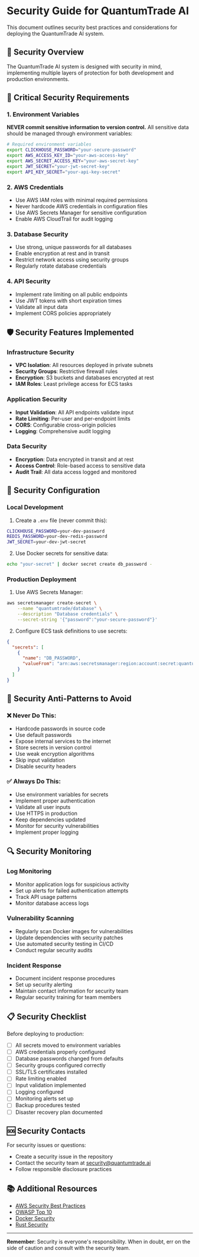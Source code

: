 # Security Guide for QuantumTrade AI

This document outlines security best practices and considerations for deploying the QuantumTrade AI system.

## 🔐 Security Overview

The QuantumTrade AI system is designed with security in mind, implementing multiple layers of protection for both development and production environments.

## 🚨 Critical Security Requirements

### 1. Environment Variables
**NEVER commit sensitive information to version control.** All sensitive data should be managed through environment variables:

```bash
# Required environment variables
export CLICKHOUSE_PASSWORD="your-secure-password"
export AWS_ACCESS_KEY_ID="your-aws-access-key"
export AWS_SECRET_ACCESS_KEY="your-aws-secret-key"
export JWT_SECRET="your-jwt-secret-key"
export API_KEY_SECRET="your-api-key-secret"
```

### 2. AWS Credentials
- Use AWS IAM roles with minimal required permissions
- Never hardcode AWS credentials in configuration files
- Use AWS Secrets Manager for sensitive configuration
- Enable AWS CloudTrail for audit logging

### 3. Database Security
- Use strong, unique passwords for all databases
- Enable encryption at rest and in transit
- Restrict network access using security groups
- Regularly rotate database credentials

### 4. API Security
- Implement rate limiting on all public endpoints
- Use JWT tokens with short expiration times
- Validate all input data
- Implement CORS policies appropriately

## 🛡️ Security Features Implemented

### Infrastructure Security
- **VPC Isolation**: All resources deployed in private subnets
- **Security Groups**: Restrictive firewall rules
- **Encryption**: S3 buckets and databases encrypted at rest
- **IAM Roles**: Least privilege access for ECS tasks

### Application Security
- **Input Validation**: All API endpoints validate input
- **Rate Limiting**: Per-user and per-endpoint limits
- **CORS**: Configurable cross-origin policies
- **Logging**: Comprehensive audit logging

### Data Security
- **Encryption**: Data encrypted in transit and at rest
- **Access Control**: Role-based access to sensitive data
- **Audit Trail**: All data access logged and monitored

## 🔧 Security Configuration

### Local Development
1. Create a `.env` file (never commit this):
```bash
CLICKHOUSE_PASSWORD=your-dev-password
REDIS_PASSWORD=your-dev-redis-password
JWT_SECRET=your-dev-jwt-secret
```

2. Use Docker secrets for sensitive data:
```bash
echo "your-secret" | docker secret create db_password -
```

### Production Deployment
1. Use AWS Secrets Manager:
```bash
aws secretsmanager create-secret \
    --name "quantumtrade/database" \
    --description "Database credentials" \
    --secret-string '{"password":"your-secure-password"}'
```

2. Configure ECS task definitions to use secrets:
```json
{
  "secrets": [
    {
      "name": "DB_PASSWORD",
      "valueFrom": "arn:aws:secretsmanager:region:account:secret:quantumtrade/database"
    }
  ]
}
```

## 🚫 Security Anti-Patterns to Avoid

### ❌ Never Do This:
- Hardcode passwords in source code
- Use default passwords
- Expose internal services to the internet
- Store secrets in version control
- Use weak encryption algorithms
- Skip input validation
- Disable security headers

### ✅ Always Do This:
- Use environment variables for secrets
- Implement proper authentication
- Validate all user inputs
- Use HTTPS in production
- Keep dependencies updated
- Monitor for security vulnerabilities
- Implement proper logging

## 🔍 Security Monitoring

### Log Monitoring
- Monitor application logs for suspicious activity
- Set up alerts for failed authentication attempts
- Track API usage patterns
- Monitor database access logs

### Vulnerability Scanning
- Regularly scan Docker images for vulnerabilities
- Update dependencies with security patches
- Use automated security testing in CI/CD
- Conduct regular security audits

### Incident Response
- Document incident response procedures
- Set up security alerting
- Maintain contact information for security team
- Regular security training for team members

## 📋 Security Checklist

Before deploying to production:

- [ ] All secrets moved to environment variables
- [ ] AWS credentials properly configured
- [ ] Database passwords changed from defaults
- [ ] Security groups configured correctly
- [ ] SSL/TLS certificates installed
- [ ] Rate limiting enabled
- [ ] Input validation implemented
- [ ] Logging configured
- [ ] Monitoring alerts set up
- [ ] Backup procedures tested
- [ ] Disaster recovery plan documented

## 🆘 Security Contacts

For security issues or questions:
- Create a security issue in the repository
- Contact the security team at security@quantumtrade.ai
- Follow responsible disclosure practices

## 📚 Additional Resources

- [AWS Security Best Practices](https://aws.amazon.com/security/security-learning/)
- [OWASP Top 10](https://owasp.org/www-project-top-ten/)
- [Docker Security](https://docs.docker.com/engine/security/)
- [Rust Security](https://doc.rust-lang.org/book/ch19-01-unsafe-rust.html)

---

**Remember**: Security is everyone's responsibility. When in doubt, err on the side of caution and consult with the security team. 